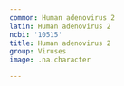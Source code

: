 ```yaml
---
common: Human adenovirus 2
latin: Human adenovirus 2
ncbi: '10515'
title: Human adenovirus 2
group: Viruses
image: .na.character

---
```

